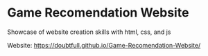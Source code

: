 # Game Recomendation Website
 Showcase of website creation skills with html, css, and js

Website: https://doubtfull.github.io/Game-Recomendation-Website/

